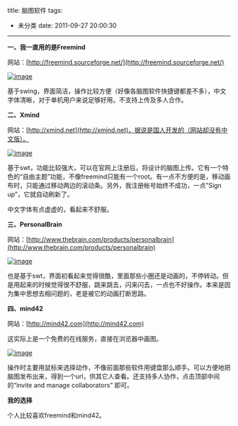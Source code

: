 title: 脑图软件
tags:
  - 未分类
date: 2011-09-27 20:00:30
---

**一、我一直用的是Freemind**

网站：[http://freemind.sourceforge.net/](http://freemind.sourceforge.net/)

[![image](http://freewind.me/wp-content/uploads/2011/09/image_thumb21.png "image")](http://freewind.me/wp-content/uploads/2011/09/image21.png)

基于swing，界面简洁，操作比较方便（好像各脑图软件快捷键都差不多），中文字体清晰，对于单机用户来说足够好用。不支持上传及多人合作。

<span id="more-381"></span>

**二、Xmind**

网站：[http://xmind.net](http://xmind.net)，据说是国人开发的（网站却没有中文版）。

[![image](http://freewind.me/wp-content/uploads/2011/09/image_thumb22.png "image")](http://freewind.me/wp-content/uploads/2011/09/image22.png)

基于swt，功能比较强大，可以在官网上注册后，将设计的脑图上传。它有一个特色的“自由主题”功能，不像freemind只能有一个root。有一点不方便的是，移动画布时，只能通过移动两边的滚动条。另外，我注册帐号始终不成功，一点&#8221;Sign up&#8221;，它就自动刷新了。

中文字体有点虚虚的，看起来不舒服。

**三、PersonalBrain**

网站：[http://www.thebrain.com/products/personalbrain](http://www.thebrain.com/products/personalbrain)

[![image](http://freewind.me/wp-content/uploads/2011/09/image_thumb23.png "image")](http://freewind.me/wp-content/uploads/2011/09/image23.png)

也是基于swt，界面初看起来觉得很酷，里面那些小圈还是动画的，不停转动。但是用起来的时候觉得很不舒服，跳来跳去，闪来闪去，一点也不好操作。本来是因为集中思想去相问题的，老是被它的动画打断思路。

**四、mind42**

网站：[http://mind42.com](http://mind42.com)

这实际上是一个免费的在线服务，直接在浏览器中画图。

[![image](http://freewind.me/wp-content/uploads/2011/09/image_thumb24.png "image")](http://freewind.me/wp-content/uploads/2011/09/image24.png)

操作时主要用鼠标来选择动作，不像前面那些软件用键盘那么顺手。可以方便地把脑图发布出来，得到一个url，供其它人查看。还支持多人协作，点击顶部中间的“invite and manage collaborators&#8221; 即可。

**我的选择**

个人比较喜欢freemind和mind42。